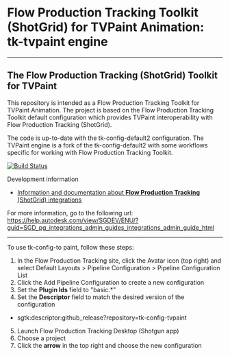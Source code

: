 # Flow Production Tracking Toolkit (ShotGrid) for TVPaint Animation: tk-tvpaint engine

-------------------------------------------------------------------------
The Flow Production Tracking (ShotGrid) Toolkit for TVPaint
-------------------------------------------------------------------------

This repository is intended as a Flow Production Tracking Toolkit for TVPaint Animation.
The project is based on the Flow Production Tracking Toolkit default configuration
which provides TVPaint interoperability with Flow Production Tracking (ShotGrid).

The code is up-to-date with the tk-config-default2 configuration. The TVPaint engine
is a fork of the tk-config-default2 with some workflows specific for working with Flow
Production Tracking Toolkit.

[![Build Status](https://dev.azure.com/shotgun-ecosystem/Toolkit/_apis/build/status/Configs/tk-config-default2?branchName=master)](https://dev.azure.com/shotgun-ecosystem/Toolkit/_build/latest?definitionId=49&branchName=master)

Development information
- [Information and documentation about **Flow Production Tracking** (ShotGrid) integrations](https://help.autodesk.com/view/SGSUB/ENU/)

For more information, go to the following url:
https://help.autodesk.com/view/SGDEV/ENU/?guid=SGD_pg_integrations_admin_guides_integrations_admin_guide_html

-------------------------------------------------------------------------

To use tk-config-to paint, follow these steps:

1. In the Flow Production Tracking site, click the Avatar icon (top right) and select Default Layouts > Pipeline Configuration > Pipeline Configuration List
2. Click the Add Pipeline Configuration to create a new configuration
3. Set the **Plugin Ids** field to "basic.*"
4. Set the **Descriptor** field to match the desired version of the configuration
 - sgtk:descriptor:github_release?repository=tk-config-tvpaint
5. Launch Flow Production Tracking Desktop (Shotgun app)
6. Choose a project
7. Click the **arrow** in the top right and choose the new configuration
